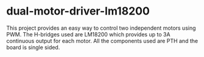 # dual-motor-driver-lm18200
This project provides an easy way to control two independent motors using PWM. The H-bridges used are LM18200 which provides up to 3A continuous output for each motor. All the components used are PTH and the board is single sided.
